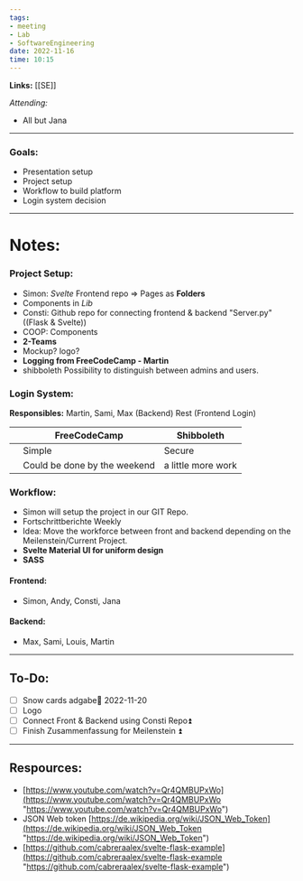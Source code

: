 ```yaml
---
tags:
- meeting
- Lab
- SoftwareEngineering
date: 2022-11-16
time: 10:15
---
```


**Links:**  [[SE]]

*Attending:*
- All but Jana

---
### Goals:

- Presentation setup
- Project setup
- Workflow to build platform
- Login system decision

---
# Notes:

### Project Setup:

- Simon: *Svelte* Frontend repo => Pages as **Folders**
- Components in *Lib*
- Consti: Github repo for connecting frontend & backend "Server.py" ((Flask & Svelte))
- COOP: Components
- **2-Teams**
- Mockup? logo?
- **Logging from FreeCodeCamp - Martin**
- shibboleth
	 Possibility to distinguish between admins and users.

### Login System:

**Responsibles:** Martin, Sami, Max (Backend)
Rest (Frontend Login)

|     | FreeCodeCamp                 | Shibboleth         |
| --- | ---------------------------- | ------------------ |
|     | Simple                       | Secure             |
|     | Could be done by the weekend | a little more work |

### Workflow:

- Simon will setup the project in our GIT Repo.
- Fortschrittberichte Weekly
- Idea: Move the workforce between front and backend depending on the Meilenstein/Current Project.
- **Svelte Material UI for uniform design**
- **SASS**

#### Frontend:

- Simon, Andy, Consti, Jana

#### Backend:

- Max, Sami, Louis, Martin

---
## To-Do:

- [ ] Snow cards adgabe📅 2022-11-20
- [ ] Logo
- [ ] Connect Front & Backend using Consti Repo⏫
- [ ] Finish Zusammenfassung for Meilenstein ⏫

---
## Respources:

- [https://www.youtube.com/watch?v=Qr4QMBUPxWo](https://www.youtube.com/watch?v=Qr4QMBUPxWo "https://www.youtube.com/watch?v=Qr4QMBUPxWo")
- JSON Web token [https://de.wikipedia.org/wiki/JSON_Web_Token](https://de.wikipedia.org/wiki/JSON_Web_Token "https://de.wikipedia.org/wiki/JSON_Web_Token")
- [https://github.com/cabreraalex/svelte-flask-example](https://github.com/cabreraalex/svelte-flask-example "https://github.com/cabreraalex/svelte-flask-example")
